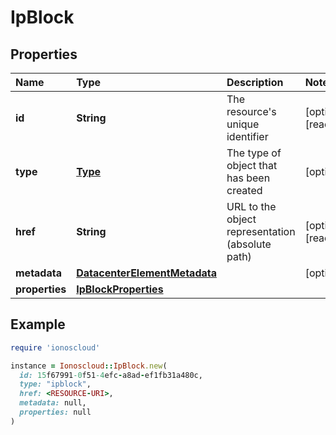 # IpBlock

## Properties

| Name | Type | Description | Notes |
| :--- | :--- | :--- | :--- |
| **id** | **String** | The resource's unique identifier | \[optional\]\[readonly\] |
| **type** | [**Type**](type.md) | The type of object that has been created | \[optional\] |
| **href** | **String** | URL to the object representation \(absolute path\) | \[optional\]\[readonly\] |
| **metadata** | [**DatacenterElementMetadata**](datacenterelementmetadata.md) |  | \[optional\] |
| **properties** | [**IpBlockProperties**](ipblockproperties.md) |  |  |

## Example

```ruby
require 'ionoscloud'

instance = Ionoscloud::IpBlock.new(
  id: 15f67991-0f51-4efc-a8ad-ef1fb31a480c,
  type: "ipblock",
  href: <RESOURCE-URI>,
  metadata: null,
  properties: null
)
```

